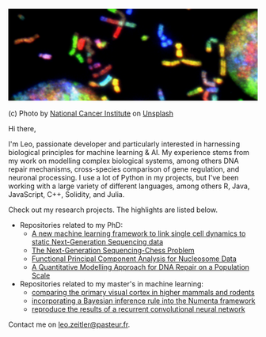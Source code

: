 ![header](header_3.jpg)

(c) Photo by <a href="https://unsplash.com/@nci?utm_source=unsplash&utm_medium=referral&utm_content=creditCopyText">National Cancer Institute</a> on <a href="https://unsplash.com/s/photos/neuron-dna?utm_source=unsplash&utm_medium=referral&utm_content=creditCopyText">Unsplash</a>

Hi there,

I'm Leo, passionate developer and particularly interested in harnessing biological principles for machine learning & AI. My experience stems from my work on modelling complex biological systems, among others DNA repair mechanisms, cross-species comparison of gene regulation, and neuronal processing.
I use a lot of Python in my projects, but I've been working with a large variety of different languages, among others R, Java, JavaScript, C++, Solidity, and Julia. 

Check out my research projects. The highlights are listed below.
- Repositories related to my PhD:
  -  [A new machine learning framework to link single cell dynamics to static Next-Generation Sequencing data](https://github.com/leoTiez/Ruth-s-Gills-Pie)
  -  [The Next-Generation Sequencing-Chess Problem](https://github.com/leoTiez/ngs-chess-conundrum)
  -  [Functional Principal Component Analysis for Nucleosome Data](https://github.com/leoTiez/nucleosome-fpca)  
  -  [A Quantitative Modelling Approach for DNA Repair on a Population Scale](https://github.com/leoTiez/jmak)
- Repositories related to my master's in machine learning:
  - [comparing the primary visual cortex in higher mammals and rodents](https://github.com/leoTiez/Dynamical-consequences-of-long-range-patchy-connections-in-the-neocortex)
  - [incorporating a Bayesian inference rule into the Numenta framework](https://github.com/leoTiez/htmresearch)
  - [reproduce the results of a recurrent convolutional neural network](https://github.com/leoTiez/dd2424)

Contact me on [leo.zeitler@pasteur.fr](leo.zeitler@pasteur.fr).



<!---
leoTiez/leoTiez is a ✨ special ✨ repository because its `README.md` (this file) appears on your GitHub profile.
You can click the Preview link to take a look at your changes.
--->
